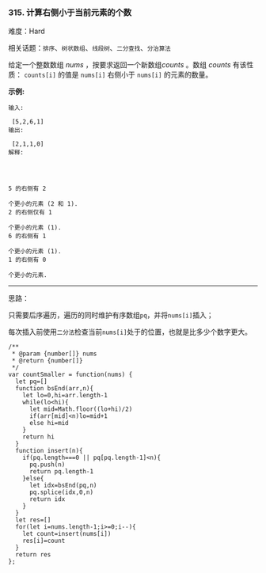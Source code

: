 ### 315. 计算右侧小于当前元素的个数

难度：Hard

相关话题：`排序`、`树状数组`、`线段树`、`二分查找`、`分治算法`

给定一个整数数组 *nums* ，按要求返回一个新数组*counts* 。数组 *counts*  有该性质：  `counts[i]`  的值是  `nums[i]`  右侧小于 `nums[i]`  的元素的数量。



**示例:** 





```
输入:

 [5,2,6,1]
输出:

 [2,1,1,0] 
解释:




5 的右侧有 2

个更小的元素 (2 和 1).
2 的右侧仅有 1

个更小的元素 (1).
6 的右侧有 1

个更小的元素 (1).
1 的右侧有 0

个更小的元素.

```



-----

思路：

只需要后序遍历，遍历的同时维护有序数组`pq`，并将`nums[i]`插入；

每次插入前使用`二分法`检查当前`nums[i]`处于的位置，也就是比多少个数字更大。



```
/**
 * @param {number[]} nums
 * @return {number[]}
 */
var countSmaller = function(nums) {
  let pq=[]
  function bsEnd(arr,n){
    let lo=0,hi=arr.length-1
    while(lo<hi){
      let mid=Math.floor((lo+hi)/2)
      if(arr[mid]<n)lo=mid+1
      else hi=mid
    }
    return hi
  }
  function insert(n){
    if(pq.length===0 || pq[pq.length-1]<n){
      pq.push(n)
      return pq.length-1
    }else{
      let idx=bsEnd(pq,n)
      pq.splice(idx,0,n)
      return idx
    }
  }
  let res=[]
  for(let i=nums.length-1;i>=0;i--){
    let count=insert(nums[i])
    res[i]=count
  }
  return res
};



```

